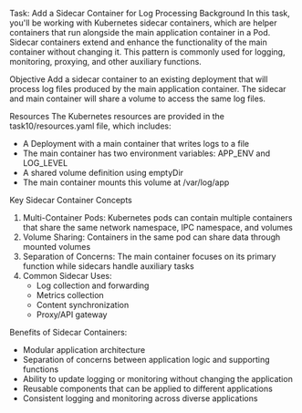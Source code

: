 Task: Add a Sidecar Container for Log Processing
Background
In this task, you'll be working with Kubernetes sidecar containers, which are helper containers that run alongside the main application container in a Pod. Sidecar containers extend and enhance the functionality of the main container without changing it. This pattern is commonly used for logging, monitoring, proxying, and other auxiliary functions.

Objective
Add a sidecar container to an existing deployment that will process log files produced by the main application container. The sidecar and main container will share a volume to access the same log files.

Resources
The Kubernetes resources are provided in the task10/resources.yaml file, which includes:
- A Deployment with a main container that writes logs to a file
- The main container has two environment variables: APP_ENV and LOG_LEVEL
- A shared volume definition using emptyDir
- The main container mounts this volume at /var/log/app

Key Sidecar Container Concepts
1. Multi-Container Pods: Kubernetes pods can contain multiple containers that share the same network namespace, IPC namespace, and volumes
2. Volume Sharing: Containers in the same pod can share data through mounted volumes
3. Separation of Concerns: The main container focuses on its primary function while sidecars handle auxiliary tasks
4. Common Sidecar Uses:
   - Log collection and forwarding
   - Metrics collection
   - Content synchronization
   - Proxy/API gateway

Benefits of Sidecar Containers:
- Modular application architecture
- Separation of concerns between application logic and supporting functions
- Ability to update logging or monitoring without changing the application
- Reusable components that can be applied to different applications
- Consistent logging and monitoring across diverse applications
